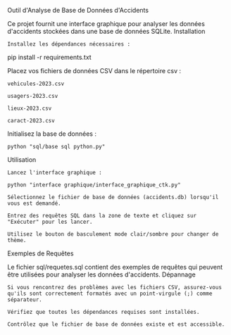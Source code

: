 Outil d'Analyse de Base de Données d'Accidents

Ce projet fournit une interface graphique pour analyser les données d'accidents stockées dans une base de données SQLite.
Installation

    Installez les dépendances nécessaires :

pip install -r requirements.txt

Placez vos fichiers de données CSV dans le répertoire csv :

    vehicules-2023.csv

    usagers-2023.csv

    lieux-2023.csv

    caract-2023.csv

Initialisez la base de données :

    python "sql/base sql python.py"

Utilisation

    Lancez l'interface graphique :

    python "interface graphique/interface_graphique_ctk.py"

    Sélectionnez le fichier de base de données (accidents.db) lorsqu'il vous est demandé.

    Entrez des requêtes SQL dans la zone de texte et cliquez sur "Exécuter" pour les lancer.

    Utilisez le bouton de basculement mode clair/sombre pour changer de thème.

Exemples de Requêtes

Le fichier sql/requetes.sql contient des exemples de requêtes qui peuvent être utilisées pour analyser les données d'accidents.
Dépannage

    Si vous rencontrez des problèmes avec les fichiers CSV, assurez-vous qu'ils sont correctement formatés avec un point-virgule (;) comme séparateur.

    Vérifiez que toutes les dépendances requises sont installées.

    Contrôlez que le fichier de base de données existe et est accessible.
